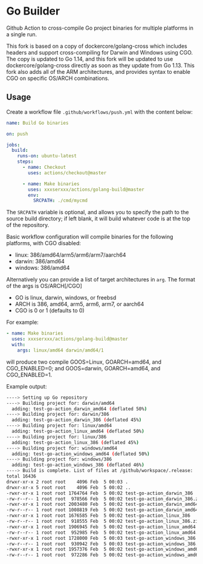 # Go Builder

Github Action to cross-compile Go project binaries for multiple platforms in a single run.

This fork is based on a copy of dockercore/golang-cross which includes headers and support cross-compiling for Darwin and Windows using CGO.  The copy is updated to Go 1.14, and this fork will be updated to use dockercore/golang-cross directly as soon as they update from Go 1.13.  This fork also adds all of the ARM architectures, and provides syntax to enable CGO on specific OS/ARCH combinations.

## Usage

Create a workflow file `.github/workflows/push.yml` with the content below:

```yml
name: Build Go binaries

on: push

jobs:
  build:
    runs-on: ubuntu-latest
    steps:
      - name: Checkout
        uses: actions/checkout@master

      - name: Make binaries
        uses: xxxserxxx/actions/golang-build@master
        env:
          SRCPATH: ./cmd/mycmd
```

The `SRCPATH` variable is optional, and allows you to specify the path to the source build directory; if left blank, it will build whatever code is at the top of the repository.

Basic workflow configuration will compile binaries for the following platforms,
with CGO disabled:

- linux: 386/amd64/arm5/arm6/arm7/aarch64
- darwin: 386/amd64
- windows: 386/amd64 

Alternatively you can provide a list of target architectures in `arg`. The format of the args is OS/ARCH[/CGO]

- GO is linux, darwin, windows, or freebsd
- ARCH is 386, amd64, arm5, arm6, arm7, or aarch64
- CGO is 0 or 1 (defaults to 0)

For example:

```yml
- name: Make binaries
  uses: xxxserxxx/actions/golang-build@master
  with:
    args: linux/amd64 darwin/amd64/1
```

will produce two compile GOOS=Linux, GOARCH=amd64, and CGO_ENABLED=0; and GOOS=darwin, GOARCH=amd64, and CGO_ENABLED=1.

Example output:

```bash
----> Setting up Go repository
----> Building project for: darwin/amd64
  adding: test-go-action_darwin_amd64 (deflated 50%)
----> Building project for: darwin/386
  adding: test-go-action_darwin_386 (deflated 45%)
----> Building project for: linux/amd64
  adding: test-go-action_linux_amd64 (deflated 50%)
----> Building project for: linux/386
  adding: test-go-action_linux_386 (deflated 45%)
----> Building project for: windows/amd64
  adding: test-go-action_windows_amd64 (deflated 50%)
----> Building project for: windows/386
  adding: test-go-action_windows_386 (deflated 46%)
----> Build is complete. List of files at /github/workspace/.release:
total 16436
drwxr-xr-x 2 root root    4096 Feb  5 00:03 .
drwxr-xr-x 5 root root    4096 Feb  5 00:02 ..
-rwxr-xr-x 1 root root 1764764 Feb  5 00:02 test-go-action_darwin_386
-rw-r--r-- 1 root root  978566 Feb  5 00:02 test-go-action_darwin_386.zip
-rwxr-xr-x 1 root root 2003480 Feb  5 00:02 test-go-action_darwin_amd64
-rw-r--r-- 1 root root 1008819 Feb  5 00:02 test-go-action_darwin_amd64.zip
-rwxr-xr-x 1 root root 1676585 Feb  5 00:02 test-go-action_linux_386
-rw-r--r-- 1 root root  918555 Feb  5 00:02 test-go-action_linux_386.zip
-rwxr-xr-x 1 root root 1906945 Feb  5 00:02 test-go-action_linux_amd64
-rw-r--r-- 1 root root  952985 Feb  5 00:02 test-go-action_linux_amd64.zip
-rwxr-xr-x 1 root root 1728000 Feb  5 00:03 test-go-action_windows_386
-rw-r--r-- 1 root root  930942 Feb  5 00:03 test-go-action_windows_386.zip
-rwxr-xr-x 1 root root 1957376 Feb  5 00:02 test-go-action_windows_amd64
-rw-r--r-- 1 root root  972286 Feb  5 00:02 test-go-action_windows_amd64.zip
```
